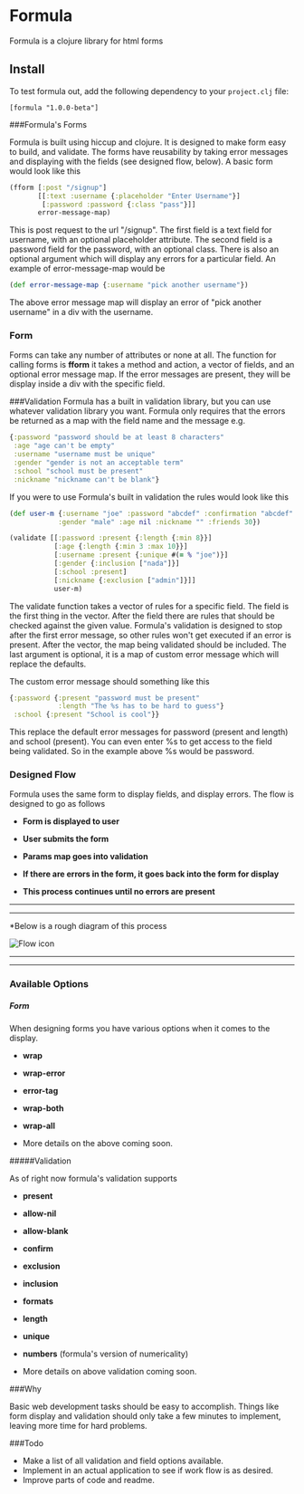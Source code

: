 # Formula
Formula is a clojure library for html forms


Install
-------
To test formula out, 
add the following dependency to your `project.clj` file:

    [formula "1.0.0-beta"]

###Formula's Forms


Formula is built using hiccup and clojure.  It is designed to make form easy to build, and validate.  The forms have reusability by taking error messages and displaying with the fields (see designed flow, below).  A basic form would look like this

```clojure
(fform [:post "/signup"]
       [[:text :username {:placeholder "Enter Username"}]
        [:password :password {:class "pass"}]]
       error-message-map)
```

This is post request to the url "/signup".  The first field is a text field for username, with an optional placeholder attribute.  The second field is a password field for the password, with an optional class.  There is also an optional argument
which will display any errors for a particular field.  An example of error-message-map would be

```clojure
(def error-message-map {:username "pick another username"})
```

The above error message map will display an error of "pick another username" in a div with the username.

### Form 

Forms can take any number of attributes or none at all.  The function for calling forms is **fform**
it takes a method and action, a vector of fields, and an optional error message map.  If the error messages are present, they will be display inside a div with the specific field.


###Validation
Formula has a built in validation library, but you can use whatever validation library you want.  Formula only requires that the errors be returned as a map with the field name and the message e.g.

```clojure
{:password "password should be at least 8 characters"
 :age "age can't be empty"
 :username "username must be unique"
 :gender "gender is not an acceptable term"
 :school "school must be present"
 :nickname "nickname can't be blank"}
 ```
 
 If you were to use Formula's built in validation the rules would look like this
 
 ```clojure
 (def user-m {:username "joe" :password "abcdef" :confirmation "abcdef"
             :gender "male" :age nil :nickname "" :friends 30})
 ```


```clojure
(validate [[:password :present {:length {:min 8}}]
           [:age {:length {:min 3 :max 10}}]
           [:username :present {:unique #(= % "joe")}]
           [:gender {:inclusion ["nada"]}]
           [:school :present]
           [:nickname {:exclusion ["admin"]}]] 
           user-m)
 ```
 
 The validate function takes a vector of rules for a specific field.  The field is the first thing in the vector.  After the
 field there are rules that should be checked against the given value.  Formula's validation is designed to stop 
 after the first error message, so other rules won't get executed if an error is present.  After the vector, the map being 
 validated should be included.  The last argument is optional, it is a map of custom error message which will 
 replace the defaults.
 
 The custom error message should something like this
 
 ```clojure
 {:password {:present "password must be present"
             :length "The %s has to be hard to guess"}
  :school {:present "School is cool"}}
 ```
 
 This replace the default error messages for password (present and length) and school (present).  You can even
 enter %s to get access to the field being validated.  So in the example above %s would be password.
 

### Designed Flow 

Formula uses the same form to display fields, and display errors.  The flow is designed to go as follows 

* **Form is displayed to user**

* **User submits the form**

* **Params map goes into validation**

* **If there are errors in the form, it goes back into the form for display**

* **This process continues until no errors are present**

***
***

*Below is a rough diagram of this process

![Flow icon](http://i42.tinypic.com/30vgdn5.png)

***
***

### Available Options
##### Form

When designing forms you have various options when it comes to the display.

* **wrap**

* **wrap-error**

* **error-tag**

* **wrap-both**

* **wrap-all**

* More details on the above coming soon.

                  

#####Validation

As of right now formula's validation supports 

* **present**

* **allow-nil**

* **allow-blank**

* **confirm**

* **exclusion**

* **inclusion**

* **formats**

* **length**

* **unique**

* **numbers** (formula's version of numericality)

* More details on above validation coming soon.



###Why

Basic web development tasks should be easy to accomplish.  Things like form display and validation should only take a few minutes to implement, leaving more time for hard problems.

###Todo

* Make a list of all validation and field options available.
* Implement in an actual application to see if work flow is as desired.
* Improve parts of code and readme.



